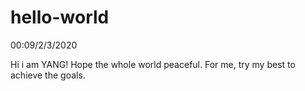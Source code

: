 # hello-world
00:09/2/3/2020

Hi i am YANG!
Hope the whole world peaceful.
For me, try my best to achieve the goals.
